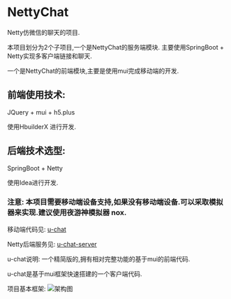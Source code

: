 # NettyChat

Netty仿微信的聊天的项目.

本项目划分为2个子项目,一个是NettyChat的服务端模块. 主要使用SpringBoot + Netty实现多客户端链接和聊天.

一个是NettyChat的前端模块,主要是使用mui完成移动端的开发.

## 前端使用技术:

JQuery + mui + h5.plus

使用HbuilderX 进行开发.

## 后端技术选型:

SpringBoot + Netty 

使用Idea进行开发. 


### 注意: 本项目需要移动端设备支持,如果没有移动端设备.可以采取模拟器来实现.建议使用夜游神模拟器 nox.


移动端代码见:  [u-chat](https://github.com/cynen/NettyChat/tree/master/u-chat)

Netty后端服务见:  [u-chat-server](https://github.com/cynen/NettyChat/tree/master/u-chat-server)


u-chat说明: 一个精简版的,拥有相对完整功能的基于mui的前端代码.

u-chat是基于mui框架快速搭建的一个客户端代码.

项目基本框架: ![架构图](https://cynen.oss-cn-shenzhen.aliyuncs.com/github/nettychat/archive.png)
